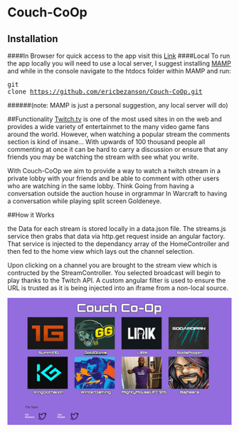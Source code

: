 # Couch-CoOp

## Installation
####In Browser
for quick access to the app visit this <a href="https://ericbezanson.github.io/Couch-CoOp/">Link</a>
####Local
To run the app locally you will need to use a local server, I suggest installing <a href="https://www.mamp.info/en/">MAMP</a> and while in the console navigate to the htdocs folder within MAMP and run: <pre>git clone https://github.com/ericbezanson/Couch-CoOp.git</pre>
######(note: MAMP is just a personal suggestion, any local server will do)

##Functionality
<a href="https://www.twitch.tv/">Twitch.tv</a> is one of the most used sites in on the web and provides a wide variety of entertainmet to the many video game fans around the world. However, when watching a popular stream the comments section is kind of insane... With upwards of 100 thousand people all commenting at once it can be hard to carry a discussion or ensure that any friends you may be watching the stream with see what you write.

With Couch-CoOp we aim to provide a way to watch a twitch stream in a private lobby with your friends and be able to comment with other users who are watching in the same lobby. Think Going from having a conversation outside the auction house in orgrammar In Warcraft to having a conversation while playing split screen Goldeneye.

##How it Works

the Data for each stream is stored locally in a data.json file. The streams.js service then grabs that data via http.get request inside an angular factory. That service is injected to the dependancy array of the HomeController and then fed to the home view which lays out the channel selection.

Upon clicking on a channel you are brought to the stream view which is contructed by the StreamController. You selected broadcast will begin to play thanks to the Twitch API. A custom angular filter is used to ensure the URL is trusted as it is being injected into an iframe from a non-local source. 

![alt text](img/screenshot.jpg "App Screenshot")